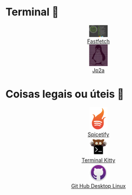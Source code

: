# Terminal 🎩

<div id="fast" align="center">
    <a href="Terminal/Fast.md">
        <img width="50" src="/imgs/Fast.png" alt="Fast logo"><br>
        <span style="display:block; text-align:center;">Fastfetch</span>
    </a>
</div>

<div id="jp2a" align="center">
    <a href="Terminal/Jp2a.md">
        <img width="50" src="/imgs/jp2a.jpg" alt="jp2a logo"><br>
        <span style="display:block; text-align:center;">Jp2a</span>
    </a>
</div>

# Coisas legais ou úteis 🐉

<div id="spicetify" align="center">
    <a href="Util/Spi.md">
        <img width="50" src="/imgs/Spi.png"
        alt="Spi logo"><br>
        <span style="display:block;
        text-align:center;">Spicetify</span>
    </a>
</div>

<div id="Kitty" align="center">
    <a href="Util/Kitty.md">
        <img width="50" src="/imgs/kitty.svg"
        alt="Spi logo"><br>
        <span style="display:block;
        text-align:center;">Terminal Kitty</span>
    </a>
</div>

<div id="Git" align="center">
    <a href="Util/Git.md">
        <img width="50" src="/imgs/Git.png"
        alt="Git logo"><br>
        <span style="display:block;
        text-align:center;">Git Hub Desktop Linux</span>
    </a>
</div>